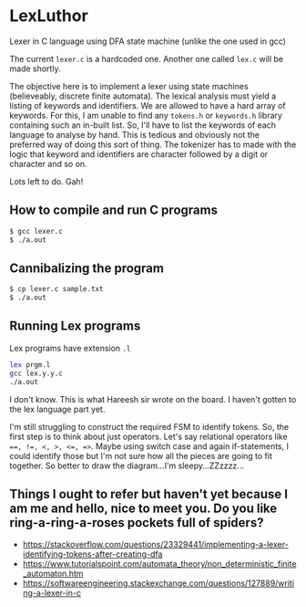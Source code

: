 # LexLuthor
Lexer in C language using DFA state machine (unlike the one used in gcc)

The current `lexer.c` is a hardcoded one. Another one called `lex.c` will be made shortly.

The objective here is to implement a lexer using state machines (believeably, discrete finite automata). The lexical analysis must yield a listing of keywords and identifiers. We are allowed to have a hard array of keywords. For this, I am unable to find any `tokens.h` or `keywords.h` library containing such an in-built list. So, I'll have to list the keywords of each language to analyse by hand. This is tedious and obviously not the preferred way of doing this sort of thing.
The tokenizer has to made with the logic that keyword and identifiers are character followed by a digit or character and so on.

Lots left to do. Gah!


## How to compile and run C programs
```bash
$ gcc lexer.c
$ ./a.out
```

## Cannibalizing the program
```bash
$ cp lexer.c sample.txt
$ ./a.out
```

## Running Lex programs
Lex programs have extension `.l`
```bash
lex prgm.l
gcc lex.y.y.c
./a.out
```
I don't know. This is what Hareesh sir wrote on the board. I haven't gotten to the lex language part yet.

I'm still struggling to construct the required FSM to identify tokens. So, the first step is to think about just operators. Let's say relational operators like `==, !=, <, >, <=, =>`. Maybe using switch case and again if-statements, I could identify those but I'm not sure how all the pieces are going to fit together. So better to draw the diagram...I'm sleepy...ZZzzzz...

## Things I ought to refer but haven't yet because I am me and hello, nice to meet you. Do you like ring-a-ring-a-roses pockets full of spiders?
- https://stackoverflow.com/questions/23329441/implementing-a-lexer-identifying-tokens-after-creating-dfa
- https://www.tutorialspoint.com/automata_theory/non_deterministic_finite_automaton.htm
- https://softwareengineering.stackexchange.com/questions/127889/writing-a-lexer-in-c

